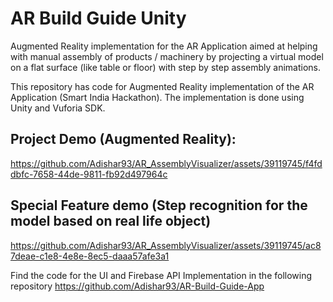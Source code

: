 # AR Build Guide Unity
Augmented Reality implementation for the 
AR Application aimed at helping with manual assembly
of products / machinery by projecting a virtual model on a flat surface
(like table or floor) with step by step assembly animations.

This repository has code for Augmented Reality implementation
of the AR Application (Smart India Hackathon).
The implementation is done using Unity and Vuforia SDK.

## Project Demo (Augmented Reality): 

https://github.com/Adishar93/AR_AssemblyVisualizer/assets/39119745/f4fddbfc-7658-44de-9811-fb92d497964c

## Special Feature demo (Step recognition for the model based on real life object)

https://github.com/Adishar93/AR_AssemblyVisualizer/assets/39119745/ac87deae-c1e8-4e8e-8ec5-daaa57afe3a1


Find the code for the UI and Firebase API Implementation in the following repository
https://github.com/Adishar93/AR-Build-Guide-App
